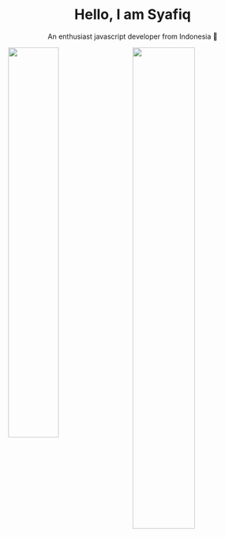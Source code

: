 <h1 align="center">Hello, I am Syafiq</h1>
<p align="center">An enthusiast javascript developer from Indonesia 👋</p>

<div>
  <img align="left" width="45%" src="https://github-readme-stats.vercel.app/api/wakatime?username=syafiqrzf&theme=cobalt">
  <img align="right" width="50%" src="https://github-readme-stats.vercel.app/api?username=Syafiq1331&show_icons=true&theme=cobalt">
</div>
